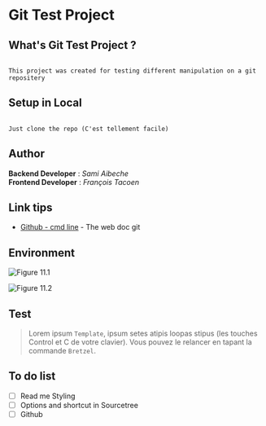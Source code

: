 # Git Test Project

## What's Git Test Project ?

```

This project was created for testing different manipulation on a git repositery

```


## Setup in Local

```

Just clone the repo (C'est tellement facile)

```

## Author 

**Backend Developer**   : *Sami Aibeche*<br/>
**Frontend Developer**  : *François Tacoen*


## Link tips

* [Github - cmd line](https://gist.github.com/aquelito/8596717) - The web doc git


## Environment
        
![Figure 11.1][1]

[1]: https://www.carlisleccw.com/_images/double-arrow-right.png

![Figure 11.2][2]

[2]: https://www.carlisleccw.com/_images/double-arrow-right.png

## Test

> Lorem ipsum `Template`, ipsum setes atipis loopas stipus (les touches Control et C de votre clavier). Vous pouvez le relancer en tapant la commande `Bretzel`.

## To do list

- [ ] Read me Styling
- [ ] Options and shortcut in Sourcetree
- [ ] Github
